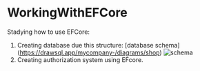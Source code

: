 # WorkingWithEFCore
Stadying how to use EFCore:

1. Creating database due this structure:
[database schema]
(https://drawsql.app/mycompany-/diagrams/shop)
![schema](https://i.ibb.co/0yNKWcR/schema.png)
2. Creating authorization system using EFcore.
